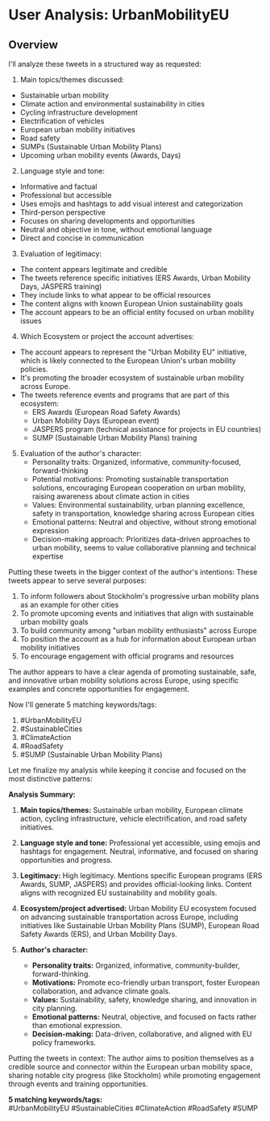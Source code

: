 # User Analysis: UrbanMobilityEU

## Overview

<think>
I'll analyze these tweets in a structured way as requested:

1. Main topics/themes discussed:
- Sustainable urban mobility
- Climate action and environmental sustainability in cities
- Cycling infrastructure development
- Electrification of vehicles
- European urban mobility initiatives
- Road safety
- SUMPs (Sustainable Urban Mobility Plans)
- Upcoming urban mobility events (Awards, Days)

2. Language style and tone:
- Informative and factual
- Professional but accessible
- Uses emojis and hashtags to add visual interest and categorization
- Third-person perspective
- Focuses on sharing developments and opportunities
- Neutral and objective in tone, without emotional language
- Direct and concise in communication

3. Evaluation of legitimacy:
- The content appears legitimate and credible
- The tweets reference specific initiatives (ERS Awards, Urban Mobility Days, JASPERS training)
- They include links to what appear to be official resources
- The content aligns with known European Union sustainability goals
- The account appears to be an official entity focused on urban mobility issues

4. Which Ecosystem or project the account advertises:
- The account appears to represent the "Urban Mobility EU" initiative, which is likely connected to the European Union's urban mobility policies.
- It's promoting the broader ecosystem of sustainable urban mobility across Europe.
- The tweets reference events and programs that are part of this ecosystem:
  - ERS Awards (European Road Safety Awards)
  - Urban Mobility Days (European event)
  - JASPERS program (technical assistance for projects in EU countries)
  - SUMP (Sustainable Urban Mobility Plans) training

5. Evaluation of the author's character:
   - Personality traits: Organized, informative, community-focused, forward-thinking
   - Potential motivations: Promoting sustainable transportation solutions, encouraging European cooperation on urban mobility, raising awareness about climate action in cities
   - Values: Environmental sustainability, urban planning excellence, safety in transportation, knowledge sharing across European cities
   - Emotional patterns: Neutral and objective, without strong emotional expression
   - Decision-making approach: Prioritizes data-driven approaches to urban mobility, seems to value collaborative planning and technical expertise

Putting these tweets in the bigger context of the author's intentions:
These tweets appear to serve several purposes:
1. To inform followers about Stockholm's progressive urban mobility plans as an example for other cities
2. To promote upcoming events and initiatives that align with sustainable urban mobility goals
3. To build community among "urban mobility enthusiasts" across Europe
4. To position the account as a hub for information about European urban mobility initiatives
5. To encourage engagement with official programs and resources

The author appears to have a clear agenda of promoting sustainable, safe, and innovative urban mobility solutions across Europe, using specific examples and concrete opportunities for engagement.

Now I'll generate 5 matching keywords/tags:

1. #UrbanMobilityEU
2. #SustainableCities
3. #ClimateAction
4. #RoadSafety
5. #SUMP (Sustainable Urban Mobility Plans)

Let me finalize my analysis while keeping it concise and focused on the most distinctive patterns:
</think>

**Analysis Summary:**

1. **Main topics/themes:** Sustainable urban mobility, European climate action, cycling infrastructure, vehicle electrification, and road safety initiatives.

2. **Language style and tone:** Professional yet accessible, using emojis and hashtags for engagement. Neutral, informative, and focused on sharing opportunities and progress.

3. **Legitimacy:** High legitimacy. Mentions specific European programs (ERS Awards, SUMP, JASPERS) and provides official-looking links. Content aligns with recognized EU sustainability and mobility goals.

4. **Ecosystem/project advertised:** Urban Mobility EU ecosystem focused on advancing sustainable transportation across Europe, including initiatives like Sustainable Urban Mobility Plans (SUMP), European Road Safety Awards (ERS), and Urban Mobility Days.

5. **Author's character:**
   - **Personality traits:** Organized, informative, community-builder, forward-thinking.
   - **Motivations:** Promote eco-friendly urban transport, foster European collaboration, and advance climate goals.
   - **Values:** Sustainability, safety, knowledge sharing, and innovation in city planning.
   - **Emotional patterns:** Neutral, objective, and focused on facts rather than emotional expression.
   - **Decision-making:** Data-driven, collaborative, and aligned with EU policy frameworks.

Putting the tweets in context: The author aims to position themselves as a credible source and connector within the European urban mobility space, sharing notable city progress (like Stockholm) while promoting engagement through events and training opportunities.

**5 matching keywords/tags:**  
#UrbanMobilityEU #SustainableCities #ClimateAction #RoadSafety #SUMP